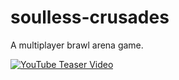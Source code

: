 # soulless-crusades
A multiplayer brawl arena game.

[![YouTube Teaser Video](https://puu.sh/ta72j/2f66c93a1e.png)]([https://www.youtube.com/watch?v=h789Cm9fUSA)
